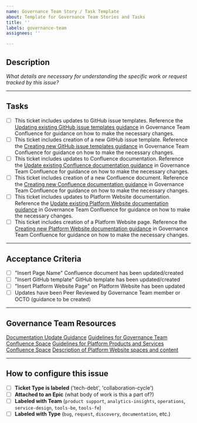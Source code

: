 ```yaml
---
name: Governance Team Story / Task Template
about: Template for Governance Team Stories and Tasks
title: ''
labels: governance-team
assignees: ''

---
```


## Description
_What details are necessary for understanding the specific work or request tracked by this issue?_

---

## Tasks
- [ ] This ticket includes updates to GitHub issue templates. Reference the [Updating existing GitHub issue templates guidance](https://vfs.atlassian.net/wiki/spaces/PPST/pages/2047868956/WIP+Documentation+Update+Guidance#1.-Updating-existing-GitHub-issue-templates) in Governance Team Confluence for guidance on how to make the necessary changes.
- [ ] This ticket includes creation of a new GitHub issue template. Reference the [Creating new GitHub issue templates guidance](https://vfs.atlassian.net/wiki/spaces/PPST/pages/2047868956/WIP+Documentation+Update+Guidance#2.-Creating-new-GitHub-issue-templates) in Governance Team Confluence for guidance on how to make the necessary changes.
- [ ] This ticket includes updates to Confluence documentation. Reference the [Update existing Confluence documentation guidance](https://vfs.atlassian.net/wiki/spaces/PPST/pages/2047868956/WIP+Documentation+Update+Guidance#3.-Updating-existing-Confluence-documentation) in Governance Team Confluence for guidance on how to make the necessary changes.
- [ ] This ticket includes creation of a new Confluence document. Reference the [Creating new Confluence documentation guidance](https://vfs.atlassian.net/wiki/spaces/PPST/pages/2047868956/WIP+Documentation+Update+Guidance#4.-Creating-new-Confluence-documentation) in Governance Team Confluence for guidance on how to make the necessary changes.
- [ ] This ticket includes updates to Platform Website documentation. Reference the [Update existing Platform Website documentation guidance](https://vfs.atlassian.net/wiki/spaces/PPST/pages/2047868956/WIP+Documentation+Update+Guidance#5.-Updating-existing-Platform-Website-documentation) in Governance Team Confluence for guidance on how to make the necessary changes.
- [ ] This ticket includes creation of a Platform Website page. Reference the [Creating new Platform Website documentation guidance](https://vfs.atlassian.net/wiki/spaces/PPST/pages/2047868956/WIP+Documentation+Update+Guidance#6.-Creating-new-Platform-Website-documentation) in Governance Team Confluence for guidance on how to make the necessary changes.

---

## Acceptance Criteria
- [ ] "Insert Page Name" Confluence document has been updated/created
- [ ] "Insert GitHub template" GitHub template has been updated/created
- [ ] "Insert Platform Website Page" on Platform Website has been updated
- [ ] Updates have been Peer Reviewed by Governance Team member or OCTO (guidance to be created)

---

## Governance Team Resources
[Documentation Update Guidance](https://vfs.atlassian.net/wiki/spaces/PPST/pages/2047868956/WIP+Documentation+Update+Guidance)
[Guidelines for Governance Team Confluence Space](https://vfs.atlassian.net/wiki/spaces/AP/pages/1127219219/Guidelines+for+Team+spaces)
[Guidelines for Platform Products and Services Confluence Space](https://vfs.atlassian.net/wiki/spaces/AP/pages/1321140361/Guidelines+for+Platform+Products+and+Services+space)
[Description of Platform Website spaces and content](https://vfs.atlassian.net/wiki/spaces/AP/pages/1241579796/Organization)

---
## How to configure this issue
- [ ] **Ticket Type is labeled** ('tech-debt', 'collaboration-cycle')
- [ ] **Attached to an Epic** (what body of work is this a part of?)
- [ ] **Labeled with Team** (`product support`, `analytics-insights`, `operations`, `service-design`, `tools-be`, `tools-fe`)
- [ ] **Labeled with Type** (`bug`, `request`, `discovery`, `documentation`, etc.)
